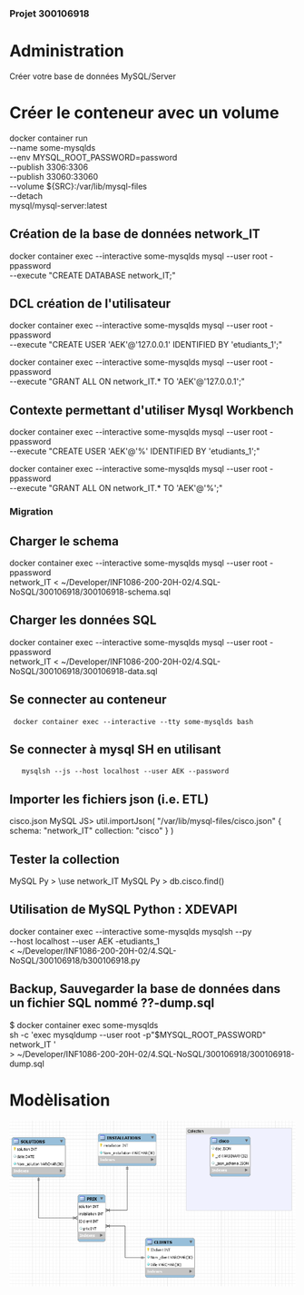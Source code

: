 
### Projet 300106918

# Administration
Créer votre base de données MySQL/Server
# Créer le conteneur avec un volume
 
docker container run \
         --name some-mysqlds \
         --env MYSQL_ROOT_PASSWORD=password \
         --publish 3306:3306 \
         --publish 33060:33060 \
         --volume ${SRC}:/var/lib/mysql-files \
         --detach \
         mysql/mysql-server:latest
         
         
## Création de la base de données network_IT
docker container exec --interactive some-mysqlds mysql --user root -ppassword \
                        --execute "CREATE DATABASE network_IT;"
                        
## DCL création de l'utilisateur
docker container exec --interactive some-mysqlds mysql --user root -ppassword \
                        --execute "CREATE USER 'AEK'@'127.0.0.1' IDENTIFIED BY 'etudiants_1';"
                        
docker container exec --interactive some-mysqlds mysql --user root -ppassword \
                        --execute "GRANT ALL ON network_IT.* TO 'AEK'@'127.0.0.1';"

## Contexte permettant d'utiliser Mysql Workbench
docker container exec --interactive some-mysqlds mysql --user root -ppassword \
                        --execute "CREATE USER 'AEK'@'%' IDENTIFIED BY 'etudiants_1';"
                        
 docker container exec --interactive some-mysqlds mysql --user root -ppassword \
                        --execute "GRANT ALL ON network_IT.* TO 'AEK'@'%';"


### Migration

## Charger le schema
docker container exec --interactive some-mysqlds mysql --user root -ppassword \
          network_IT < ~/Developer/INF1086-200-20H-02/4.SQL-NoSQL/300106918/300106918-schema.sql

##  Charger les données SQL
docker container exec --interactive some-mysqlds mysql --user root -ppassword \
          network_IT < ~/Developer/INF1086-200-20H-02/4.SQL-NoSQL/300106918/300106918-data.sql

##  Se connecter au conteneur
     docker container exec --interactive --tty some-mysqlds bash
     
##  Se connecter à mysql SH en utilisant 
       mysqlsh --js --host localhost --user AEK --password
       
       
##  Importer les fichiers json (i.e. ETL)
cisco.json
MySQL JS> util.importJson(
              "/var/lib/mysql-files/cisco.json" 
              {
                  schema: "network_IT"
                  collection: "cisco"
              }
          )

## Tester la collection
MySQL  Py > \use network_IT
MySQL  Py > db.cisco.find()

## Utilisation de MySQL Python : XDEVAPI
docker container exec --interactive some-mysqlds mysqlsh --py \
                        --host localhost --user AEK -etudiants_1 \
                   < ~/Developer/INF1086-200-20H-02/4.SQL-NoSQL/300106918/b300106918.py
                   
##  Backup, Sauvegarder la base de données dans un fichier SQL nommé ??-dump.sql

$ docker container exec some-mysqlds \
    sh -c 'exec mysqldump --user root -p"$MYSQL_ROOT_PASSWORD" network_IT ' \
    > ~/Developer/INF1086-200-20H-02/4.SQL-NoSQL/300106918/300106918-dump.sql


# Modèlisation

![](abd/collection.png)
